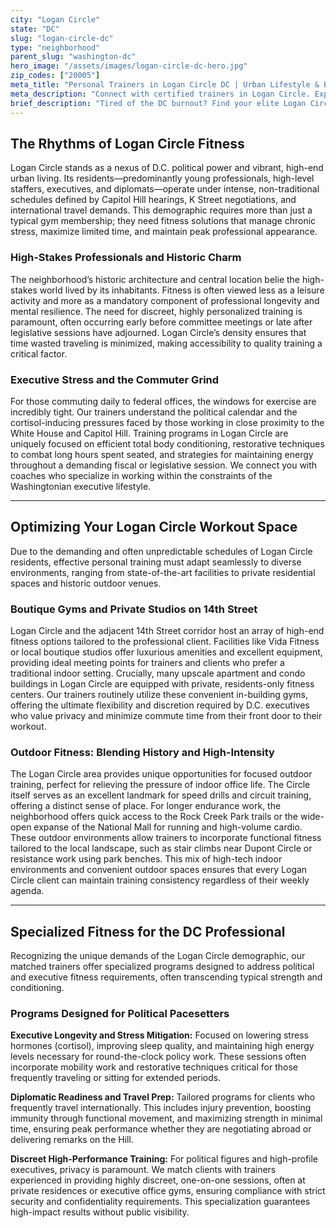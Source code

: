 ```yaml
---
city: "Logan Circle"
state: "DC"
slug: "logan-circle-dc"
type: "neighborhood"
parent_slug: "washington-dc"
hero_image: "/assets/images/logan-circle-dc-hero.jpg"
zip_codes: ["20005"]
meta_title: "Personal Trainers in Logan Circle DC | Urban Lifestyle & Boutique Fitness"
meta_description: "Connect with certified trainers in Logan Circle. Experts in boutique studio fitness, urban running, and maximizing apartment gym spaces."
brief_description: "Tired of the DC burnout? Find your elite Logan Circle personal trainer today. We specialize in matching busy staffers, executives, and professionals with top-tier fitness coaches near 14th Street or your historic brownstone. Achieve optimal fitness despite demanding political schedules and high stress. Our certified experts offer flexible, results-driven workout plans designed for the intense pace of Washington life. Start your personalized fitness journey now and reclaim your health and vital energy."
---
```

## The Rhythms of Logan Circle Fitness

Logan Circle stands as a nexus of D.C. political power and vibrant, high-end urban living. Its residents—predominantly young professionals, high-level staffers, executives, and diplomats—operate under intense, non-traditional schedules defined by Capitol Hill hearings, K Street negotiations, and international travel demands. This demographic requires more than just a typical gym membership; they need fitness solutions that manage chronic stress, maximize limited time, and maintain peak professional appearance.

### High-Stakes Professionals and Historic Charm

The neighborhood’s historic architecture and central location belie the high-stakes world lived by its inhabitants. Fitness is often viewed less as a leisure activity and more as a mandatory component of professional longevity and mental resilience. The need for discreet, highly personalized training is paramount, often occurring early before committee meetings or late after legislative sessions have adjourned. Logan Circle’s density ensures that time wasted traveling is minimized, making accessibility to quality training a critical factor.

### Executive Stress and the Commuter Grind

For those commuting daily to federal offices, the windows for exercise are incredibly tight. Our trainers understand the political calendar and the cortisol-inducing pressures faced by those working in close proximity to the White House and Capitol Hill. Training programs in Logan Circle are uniquely focused on efficient total body conditioning, restorative techniques to combat long hours spent seated, and strategies for maintaining energy throughout a demanding fiscal or legislative session. We connect you with coaches who specialize in working within the constraints of the Washingtonian executive lifestyle.

---

## Optimizing Your Logan Circle Workout Space

Due to the demanding and often unpredictable schedules of Logan Circle residents, effective personal training must adapt seamlessly to diverse environments, ranging from state-of-the-art facilities to private residential spaces and historic outdoor venues.

### Boutique Gyms and Private Studios on 14th Street

Logan Circle and the adjacent 14th Street corridor host an array of high-end fitness options tailored to the professional client. Facilities like Vida Fitness or local boutique studios offer luxurious amenities and excellent equipment, providing ideal meeting points for trainers and clients who prefer a traditional indoor setting. Crucially, many upscale apartment and condo buildings in Logan Circle are equipped with private, residents-only fitness centers. Our trainers routinely utilize these convenient in-building gyms, offering the ultimate flexibility and discretion required by D.C. executives who value privacy and minimize commute time from their front door to their workout.

### Outdoor Fitness: Blending History and High-Intensity

The Logan Circle area provides unique opportunities for focused outdoor training, perfect for relieving the pressure of indoor office life. The Circle itself serves as an excellent landmark for speed drills and circuit training, offering a distinct sense of place. For longer endurance work, the neighborhood offers quick access to the Rock Creek Park trails or the wide-open expanse of the National Mall for running and high-volume cardio. These outdoor environments allow trainers to incorporate functional fitness tailored to the local landscape, such as stair climbs near Dupont Circle or resistance work using park benches. This mix of high-tech indoor environments and convenient outdoor spaces ensures that every Logan Circle client can maintain training consistency regardless of their weekly agenda.

---

## Specialized Fitness for the DC Professional

Recognizing the unique demands of the Logan Circle demographic, our matched trainers offer specialized programs designed to address political and executive fitness requirements, often transcending typical strength and conditioning.

### Programs Designed for Political Pacesetters

**Executive Longevity and Stress Mitigation:** Focused on lowering stress hormones (cortisol), improving sleep quality, and maintaining high energy levels necessary for round-the-clock policy work. These sessions often incorporate mobility work and restorative techniques critical for those frequently traveling or sitting for extended periods.

**Diplomatic Readiness and Travel Prep:** Tailored programs for clients who frequently travel internationally. This includes injury prevention, boosting immunity through functional movement, and maximizing strength in minimal time, ensuring peak performance whether they are negotiating abroad or delivering remarks on the Hill.

**Discreet High-Performance Training:** For political figures and high-profile executives, privacy is paramount. We match clients with trainers experienced in providing highly discreet, one-on-one sessions, often at private residences or executive office gyms, ensuring compliance with strict security and confidentiality requirements. This specialization guarantees high-impact results without public visibility.